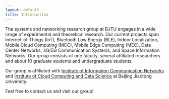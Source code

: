 ```yaml
---
layout: default
title: Introduction
---
```


The systems and networking research group at BJTU engages in a wide range of experimental and theoretical research. Our current projects span Internet-of-Things (IoT), Bluetooth Low Energy (BLE), Indoor Localization, Mobile Cloud Computing (MCC), Mobile Edge Computing (MEC), Data Center Networks, 4G/5G Communication Systems, and Space Information Networks. Our group consists of one faculty, several affiliated researchers and about 10 graduate students and undergraduate students.

Our group is affiliated with [Institute of Information Communication Networks](http://icn.bjtu.edu.cn) and [Institute of Cloud Computing and Data Science](http://ccd.bjtu.edu.cn) at Beijing Jiaotong University.

Feel free to contact us and visit our group!